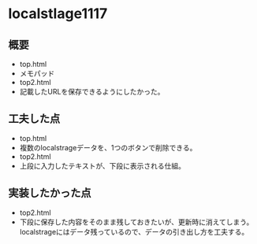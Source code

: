 # localstlage1117

## 概要
- top.html
- メモパッド
- top2.html
- 記載したURLを保存できるようにしたかった。

## 工夫した点
- top.html
- 複数のlocalstrageデータを、1つのボタンで削除できる。
- top2.html
- 上段に入力したテキストが、下段に表示される仕組。

## 実装したかった点
- top2.html
- 下段に保存した内容をそのまま残しておきたいが、更新時に消えてしまう。localstrageにはデータ残っているので、データの引き出し方を工夫する。